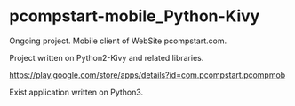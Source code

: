 # pcompstart-mobile_Python-Kivy
Ongoing project. Mobile client of WebSite pcompstart.com. <br>

Project written on Python2-Kivy and related libraries. <br>

https://play.google.com/store/apps/details?id=com.pcompstart.pcompmob<br>

Exist application written on Python3.
